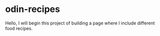 # odin-recipes

Hello, I will begin this project of building a page where I include different food recipes.